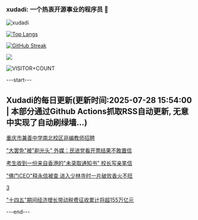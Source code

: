 ### xudadi: 一个热衷开源事业的程序员 👋

![xudadi](https://github-readme-stats-git-masterorgs-github-readme-stats-team.vercel.app/api?username=xudadi)

[![Top Langs](https://github-readme-stats.vercel.app/api/top-langs/?username=xudadi)](https://github.com/anuraghazra/github-readme-stats)

[![GitHub Streak](https://streak-stats.demolab.com?user=xudadi&locale=zh_Hans)](https://git.io/streak-stats)

![](https://raw.githubusercontent.com/xudadi/xudadi/main/assets/github-contribution-grid-snake.svg)

![VISITOR+COUNT](https://komarev.com/ghpvc/?username=xudadi&label=VISITOR+COUNT)


---start---

## Xudadi的每日更新(更新时间:2025-07-28 15:54:00 | 本部分通过Github Actions抓取RSS自动更新, 无意中实现了自动刷绿墙...)

[重庆市兼善中学南北校区非编教师招聘](https://www.gongkaoleida.com/article/2534529)

["大罢免"被"剃光头" 外媒：民进党看开票结果不敢置信](https://m.163.com/news/article/K5HSIBQM05504DPG.html)

[考生收到一份来自香港的"未录取通知书" 校长写亲笔信](https://m.163.com/news/article/K5HUR1SQ053469LG.html)

["佛门CEO"释永信被查 进入少林寺时一片破败香火不旺](https://m.163.com/news/article/K5HR3I3C0519DDQ2.html)

[3](https://m.163.com/touch/news/sub/domestic)

["十四五"期间经济增长带动税费征收累计将超155万亿元](https://m.163.com/news/article/K5I0PS6N05346RC6.html)

---end---
